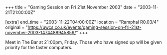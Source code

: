 +++
title = "Gaming Session on Fri 21st November 2003"
date = "2003-11-21T21:00:00Z"

[extra]
end_time = "2003-11-22T04:00:00Z"
location = "Ramphal R0.03/4"
original = "https://uwcs.co.uk/events/gaming-session-on-fri-21st-november-2003-1474488945859/"
+++

Meet in The Bar at 21:00pm, Friday. Those who have signed up will be given priority for the faster computers.

